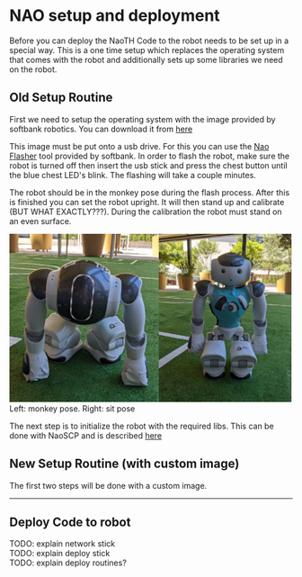 # NAO setup and deployment
Before you can deploy the NaoTH Code to the robot needs to be set up in a special way. This is a one time setup which 
replaces the operating system that comes with the robot and additionally sets up some libraries we need on the robot. 

## Old Setup Routine
First we need to setup the operating system with the image provided by softbank robotics. You can download it from 
[here](https://www2.informatik.hu-berlin.de/~naoth/ressources/Softbank/nao-2.8.5.11_ROBOCUP_ONLY_with_root.opn)

This image must be put onto a usb drive. For this you can use the [Nao Flasher](http://doc.aldebaran.com/2-8/software/naoflasher/naoflasher.html?highlight=naoflasher) tool provided by softbank.
In order to flash the robot, make sure the robot is turned off then insert the usb stick and press the chest button until the blue chest LED's blink. The flashing will take a couple minutes.

The robot should be in the monkey pose during the flash process. After this is finished you can set the robot upright. It will then
stand up and calibrate (BUT WHAT EXACTLY???). During the calibration the robot must stand on an even surface.

![monkey_pose](../img/naoth_setup/robot_poses.png)
Left: monkey pose. Right: sit pose

The next step is to initialize the robot with the required libs. This can be done with NaoSCP and is described [here](../naoth_tools/naoscp.md)

## New Setup Routine (with custom image)
The first two steps will be done with a custom image.


---
## Deploy Code to robot
TODO: explain network stick  
TODO: explain deploy stick  
TODO: explain deploy routines?





